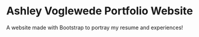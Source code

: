 # Ashley Voglewede Portfolio Website
A website made with Bootstrap to portray my resume and experiences!